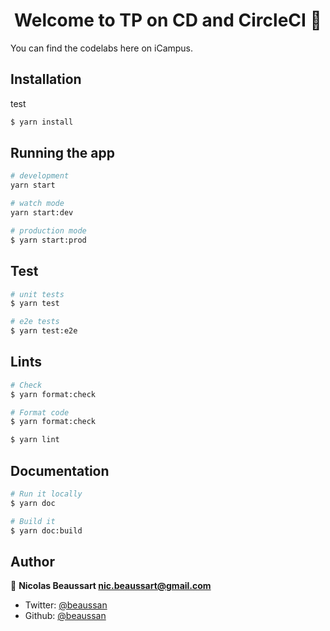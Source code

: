 <h1 align="center">Welcome to TP on CD and CircleCI 👋</h1>


You can find the codelabs here on iCampus.
## Installation
test
```bash
$ yarn install
```

## Running the app

```bash
# development
yarn start

# watch mode
yarn start:dev

# production mode
$ yarn start:prod
```

## Test

```bash
# unit tests
$ yarn test

# e2e tests
$ yarn test:e2e
```

## Lints

```bash
# Check
$ yarn format:check

# Format code
$ yarn format:check

$ yarn lint
```

## Documentation

```bash
# Run it locally
$ yarn doc

# Build it
$ yarn doc:build
```

## Author

👤 **Nicolas Beaussart <nic.beaussart@gmail.com>**

- Twitter: [@beaussan](https://twitter.com/beaussan)
- Github: [@beaussan](https://github.com/beaussan)
